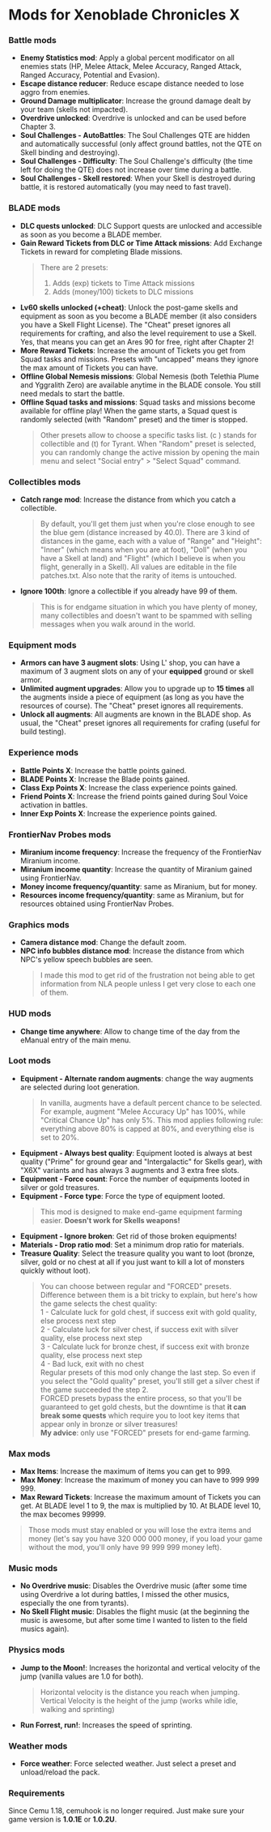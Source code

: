 # Mods for Xenoblade Chronicles X
### Battle mods

- **Enemy Statistics mod**: Apply a global percent modificator on all enemies stats (HP, Melee Attack, Melee Accuracy, Ranged Attack, Ranged Accuracy, Potential and Evasion).
- **Escape distance reducer**: Reduce escape distance needed to lose aggro from enemies.
- **Ground Damage multiplicator**: Increase the ground damage dealt by your team (skells not impacted).
- **Overdrive unlocked**: Overdrive is unlocked and can be used before Chapter 3.
- **Soul Challenges - AutoBattles**: The Soul Challenges QTE are hidden and automatically successful (only affect ground battles, not the QTE on Skell binding and destroying).
- **Soul Challenges - Difficulty**: The Soul Challenge's difficulty (the time left for doing the QTE) does not increase over time during a battle.
- **Soul Challenges - Skell restored**: When your Skell is destroyed during battle, it is restored automatically (you may need to fast travel).

### BLADE mods
- **DLC quests unlocked**: DLC Support quests are unlocked and accessible as soon as you become a BLADE member.
- **Gain Reward Tickets from DLC or Time Attack missions**: Add Exchange Tickets in reward for completing Blade missions.
    > There are 2 presets:
	> 1. Adds (exp) tickets to Time Attack missions
    > 2. Adds (money/100) tickets to DLC missions
- **Lv60 skells unlocked (+cheat)**: Unlock the post-game skells and equipment as soon as you become a BLADE member (it also considers you have a Skell Flight License). The "Cheat" preset ignores all requirements for crafting, and also the level requirement to use a Skell. Yes, that means you can get an Ares 90 for free, right after Chapter 2!
- **More Reward Tickets**: Increase the amount of Tickets you get from Squad tasks and missions. Presets with "uncapped" means they ignore the max amount of Tickets you can have.
- **Offline Global Nemesis missions**: Global Nemesis (both Telethia Plume and Yggralith Zero) are available anytime in the BLADE console. You still need medals to start the battle.
- **Offline Squad tasks and missions**: Squad tasks and missions become available for offline play! When the game starts, a Squad quest is randomly selected (with "Random" preset) and the timer is stopped.
    > Other presets allow to choose a specific tasks list.  (c ) stands for collectible and (t) for Tyrant.
    > When "Random" preset is selected, you can randomly change the active mission by opening the main menu and select "Social entry" > "Select Squad" command.

### Collectibles mods
- **Catch range mod**: Increase the distance from which you catch a collectible.
   > By default, you'll get them just when you're close enough to see the blue gem (distance increased by 40.0). There are 3 kind of distances in the game, each with a value of "Range" and "Height": "Inner" (which means when you are at foot), "Doll" (when you have a Skell at land) and "Flight" (which I believe is when you flight, generally in a Skell). All values are editable in the file patches.txt. Also note that the rarity of items is untouched.
- **Ignore 100th**: Ignore a collectible if you already have 99 of them.
  > This is for endgame situation in which you have plenty of money, many collectibles and doesn't want to be spammed with selling messages when you walk around in the world.

### Equipment mods
- **Armors can have 3 augment slots**: Using L' shop, you can have a maximum of 3 augment slots on any of your **equipped** ground or skell armor.
- **Unlimited augment upgrades**: Allow you to upgrade up to **15 times** all the augments inside a piece of equipment (as long as you have the resources of course). The "Cheat" preset ignores all requirements.
- **Unlock all augments**: All augments are known in the BLADE shop. As usual, the "Cheat" preset ignores all requirements for crafing (useful for build testing).

### Experience mods
- **Battle Points X**: Increase the battle points gained.
- **BLADE Points X**: Increase the Blade points gained.
- **Class Exp Points X**: Increase the class experience points gained.
- **Friend Points X**: Increase the friend points gained during Soul Voice activation in battles.
- **Inner Exp Points X**: Increase the experience points gained.

### FrontierNav Probes mods
- **Miranium income frequency**: Increase the frequency of the FrontierNav Miranium income.
- **Miranium income quantity**: Increase the quantity of Miranium gained using FrontierNav.
- **Money income frequency/quantity**: same as Miranium, but for money.
- **Resources income frequency/quantity**: same as Miranium, but for resources obtained using FrontierNav Probes.

### Graphics mods
- **Camera distance mod**: Change the default zoom.
- **NPC info bubbles distance mod**: Increase the distance from which NPC's yellow speech bubbles are seen.
    > I made this mod to get rid of the frustration not being able to get information from NLA people unless I get very close to each one of them.

### HUD mods
- **Change time anywhere**: Allow to change time of the day from the eManual entry of the main menu.

### Loot mods
- **Equipment - Alternate random augments**: change the way augments are selected during loot generation.
	> In vanilla, augments have a default percent chance to be selected. For example, augment "Melee Accuracy Up" has 100%, while "Critical Chance Up" has only 5%.
	> This mod applies following rule: everything above 80% is capped at 80%, and everything else is set to 20%.
- **Equipment - Always best quality**: Equipment looted is always at best quality ("Prime" for ground gear and "Intergalactic" for Skells gear), with "X6X" variants and has always 3 augments and 3 extra free slots.
- **Equipment - Force count**: Force the number of equipments looted in silver or gold treasures.
- **Equipment - Force type**: Force the type of equipment looted.
    > This mod is designed to make end-game equipment farming easier. **Doesn't work for Skells weapons!**
- **Equipment - Ignore broken**: Get rid of those broken equipments!
- **Materials - Drop ratio mod**: Set a minimum drop ratio for materials.
- **Treasure Quality**: Select the treasure quality you want to loot (bronze, silver, gold or no chest at all if you just want to kill a lot of monsters quickly without loot).    
    > You can choose between regular and "FORCED" presets. Difference between them is a bit tricky to explain, but here's how the game selects the chest quality:    
    > 1 - Calculate luck for gold chest, if success exit with gold quality, else process next step    
    > 2 - Calculate luck for silver chest, if success exit with silver quality, else process next step    
    > 3 - Calculate luck for bronze chest, if success exit with bronze quality, else process next step    
    > 4 - Bad luck, exit with no chest    
    > Regular presets of this mod only change the last step. So even if you select the "Gold quality" preset, you'll still get a silver chest if the game succeeded the step 2.    
    > FORCED presets bypass the entire process, so that you'll be guaranteed to get gold chests, but the downtime is that **it can break some quests** which require you to loot key items that appear only in bronze or silver treasures!    
    > **My advice**: only use "FORCED" presets for end-game farming.

### Max mods
- **Max Items**: Increase the maximum of items you can get to 999.
- **Max Money**: Increase the maximum of money you can have to 999 999 999.
- **Max Reward Tickets**: Increase the maximum amount of Tickets you can get. At BLADE level 1 to 9, the max is multiplied by 10. At BLADE level 10, the max becomes 99999.
> Those mods must stay enabled or you will lose the extra items and money (let's say you have 320 000 000 money, if you load your game without the mod, you'll only have 99 999 999 money left).

### Music mods
- **No Overdrive music**: Disables the Overdrive music (after some time using Overdrive a lot during battles, I missed the other musics, especially the one from tyrants).
- **No Skell Flight music**: Disables the flight music (at the beginning the music is awesome, but after some time I wanted to listen to the field musics again).

### Physics mods
- **Jump to the Moon!**: Increases the horizontal and vertical velocity of the jump (vanilla values are 1.0 for both).
	> Horizontal velocity is the distance you reach when jumping.
	> Vertical Velocity is the height of the jump (works while idle, walking and sprinting)
- **Run Forrest, run!**: Increases the speed of sprinting.

### Weather mods
- **Force weather**: Force selected weather. Just select a preset and unload/reload the pack.

### Requirements
Since Cemu 1.18, cemuhook is no longer required. Just make sure your game version is **1.0.1E** or **1.0.2U**.
